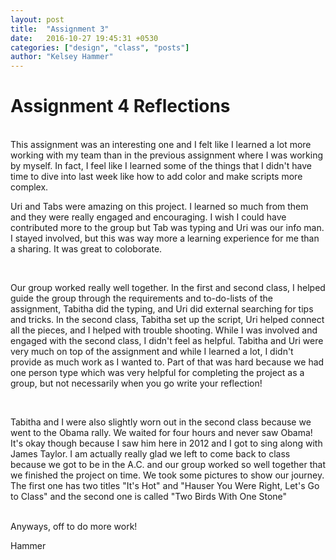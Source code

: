 ```yaml
---
layout: post
title:  "Assignment 3"
date:   2016-10-27 19:45:31 +0530
categories: ["design", "class", "posts"]
author: "Kelsey Hammer"
---
```

<h1> Assignment 4 Reflections </h1>


<br> 
This assignment was an interesting one and I felt like I learned a lot more working with my team than in the previous assignment where I was working by myself. In fact, I feel like I learned 
some of the things that I didn't have time to dive into last week like how to add color and make scripts more complex.


<br> 

Uri and Tabs were amazing on this project. I learned so much from them and they were really engaged and encouraging. I wish I could have contributed more to the group but Tab was typing and Uri was our 
info man. I stayed involved, but this was way more a learning experience for me than a sharing. It was great to coloborate. 

<br> 

Our group worked really well together. In the first and second class,
I helped guide the group through the requirements and to-do-lists of 
the assignment, Tabitha did the typing, and Uri did external searching
for tips and tricks. In the second class, Tabitha set up the script, 
Uri helped connect all the pieces, and I helped with trouble shooting. 
While I was involved and engaged with the second class, I didn't feel
as helpful. Tabitha and Uri were very much on top of the assignment
and while I learned a lot, I didn't provide as much work as I wanted to.
Part of that was hard because we had one person type which was very
helpful for completing the project as a group, but not necessarily 
when you go write your reflection! 

<br> 

Tabitha and I were also slightly worn out in the second class because
we went to the Obama rally. We waited for four hours and never saw
Obama! It's okay though because I saw him here in 2012 and I got to 
sing along with James Taylor. I am actually really glad we left to
come back to class because we got to be in the A.C. and our group 
worked so well together that we finished the project on time. We took
some pictures to show our journey. The first one has two titles 
"It's Hot" and "Hauser You Were Right, Let's Go to Class" and the
second one is called "Two Birds With One Stone" 

<br>
Anyways, off to do more work! 

<br>

Hammer

